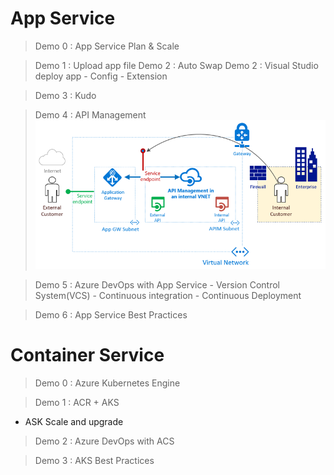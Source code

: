 # App Service

> Demo 0 : App Service Plan & Scale

> Demo 1 : Upload app file
> Demo 2 : Auto Swap
> Demo 2 : Visual Studio deploy app
    - Config
    - Extension

> Demo 3 : Kudo

> Demo 4 : API Management
![apim with apigateway](CheatSheet/2020-02-13-03-21-07.png)

> Demo 5 : Azure DevOps with App Service
    - Version Control System(VCS)
    - Continuous integration
    - Continuous Deployment

> Demo 6 : App Service Best Practices

# Container Service

> Demo 0 : Azure Kubernetes Engine

> Demo 1 : ACR + AKS
 - ASK Scale and upgrade
> Demo 2 : Azure DevOps with ACS

> Demo 3  : AKS Best Practices
